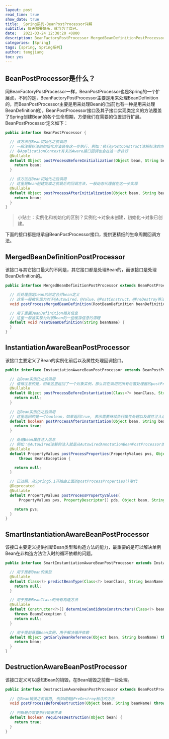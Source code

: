 ```yaml
---
layout: post
read_time: true
show_date: true
title:  Spring系列-BeanPostProcessor详解
subtitle: 每天都要快乐，就当为了自己。
date:   2022-03-24 12:38:20 +0800
description: BeanFactoryPostProcessor MergedBeanDefinitionPostProcessor InstantiationAwareBeanPostProcessor SmartInstantiationAwareBeanPostProcessor DestructionAwareBeanPostProcessor
categories: [Spring]
tags: [spring, Spring系列]
author: tengjiang
toc: yes
---
```


## BeanPostProcessor是什么？

同BeanFactoryPostProcessor一样，BeanPostProcessor也是Spring的一个扩展点，不同的是，BeanFactoryPostProcessor主要是用来处理BeanDefinition的，而BeanPostProcessor主要是用来处理Bean的(当前也有一种是用来处理BeanDefinition的)。BeanPostProcessor接口及其子接口实现类定义的方法覆盖了Spring创建Bean的各个生命周期，方便我们在需要的位置进行扩展。BeanPostProcessor定义如下：

```java
public interface BeanPostProcessor {

  // 该方法在Bean初始化之前调用
  // 一般注解标注的初始化方法会在这一步执行，例如：执行@PostConstruct注解标注的方法
  // 与ApplicationContext有关的Aware接口回调也会在这一步执行
  @Nullable
  default Object postProcessBeforeInitialization(Object bean, String beanName) throws BeansException {
    return bean;
  }

  // 该方法在Bean初始化之后调用
  // 这里是Bean创建完成之前最后的回调方法，一般动态代理就在这一步实现
  @Nullable
  default Object postProcessAfterInitialization(Object bean, String beanName) throws BeansException {
    return bean;
  }
}
```

> 小贴士：实例化和初始化的区别？实例化->对象未创建，初始化->对象已创建。

下面的接口都是继承自BeanPostProcessor接口，提供更精细的生命周期回调方法。

## MergedBeanDefinitionPostProcessor

该接口与其它接口最大的不同是，其它接口都是处理Bean的，而该接口是处理BeanDefinition的。

```java
public interface MergedBeanDefinitionPostProcessor extends BeanPostProcessor {

  // 后处理指定bean的给定合并bean定义
  // 这里一般被实现为对于@Autowired、@Value、@PostConstruct、@PreDestroy等注解Metadata的提取
  void postProcessMergedBeanDefinition(RootBeanDefinition beanDefinition, Class<?> beanType, String beanName);

  // 用于重置BeanDefinition相关信息
  // 这里一般被实现为对该Bean的一些缓存信息的清理
  default void resetBeanDefinition(String beanName) {
  }
}
```

## InstantiationAwareBeanPostProcessor

该接口主要定义了Bean的实例化前后以及属性处理回调接口。

```java
public interface InstantiationAwareBeanPostProcessor extends BeanPostProcessor {

  // 在Bean实例化之前调用
  // 值得注意的是，如果这里返回了一个对象实例，那么将在调用完所有后置处理器的postProcessAfterInitialization()方法后进行返回，将不再执行下面的实例化以及注入逻辑
  @Nullable
  default Object postProcessBeforeInstantiation(Class<?> beanClass, String beanName) throws BeansException {
    return null;
  }
  
  // 在Bean实例化之后调用
  // 这里返回的是一个boolean，如果返回true, 表示需要继续执行属性处理以及属性注入逻辑，如果返回false，则表示跳过属性处理以及注入
  default boolean postProcessAfterInstantiation(Object bean, String beanName) throws BeansException {
    return true;
  }

  // 处理Bean属性注入信息
  // 例如：@Autowired注解的注入就是从AutowiredAnnotationBeanPostProcessor类的postProcessProperties()方法处理的
  @Nullable
  default PropertyValues postProcessProperties(PropertyValues pvs, Object bean, String beanName)
      throws BeansException {

    return null;
  }

  // 已过期，从Spring5.1开始由上面的postProcessProperties()取代
  @Deprecated
  @Nullable
  default PropertyValues postProcessPropertyValues(
      PropertyValues pvs, PropertyDescriptor[] pds, Object bean, String beanName) throws BeansException {

    return pvs;
  }
}
```

## SmartInstantiationAwareBeanPostProcessor

该接口主要定义提供推断Bean类型和构造方法的能力，最重要的是可以解决单例Bean在非构造方法注入时的循环依赖的问题。

```java
public interface SmartInstantiationAwareBeanPostProcessor extends InstantiationAwareBeanPostProcessor {

  // 用于推断Bean的类型
  @Nullable
  default Class<?> predictBeanType(Class<?> beanClass, String beanName) throws BeansException {
    return null;
  }

  // 用于推断BeanClass的所有构造方法
  @Nullable
  default Constructor<?>[] determineCandidateConstructors(Class<?> beanClass, String beanName)
    throws BeansException {
    return null;
  }

  // 用于提前暴露Bean实例，用于解决循环依赖
  default Object getEarlyBeanReference(Object bean, String beanName) throws BeansException {
    return bean;
  }
}
```

## DestructionAwareBeanPostProcessor

该接口定义可以感知Bean的销毁，在Bean销毁之前做一些处理。

```java
public interface DestructionAwareBeanPostProcessor extends BeanPostProcessor {
  
  // 在Bean销毁之前调用, 例如调用@PreDestroy标注的方法
  void postProcessBeforeDestruction(Object bean, String beanName) throws BeansException;
  
  // 判断是否需要执行销毁方法
  default boolean requiresDestruction(Object bean) {
    return true;
  }
}
```